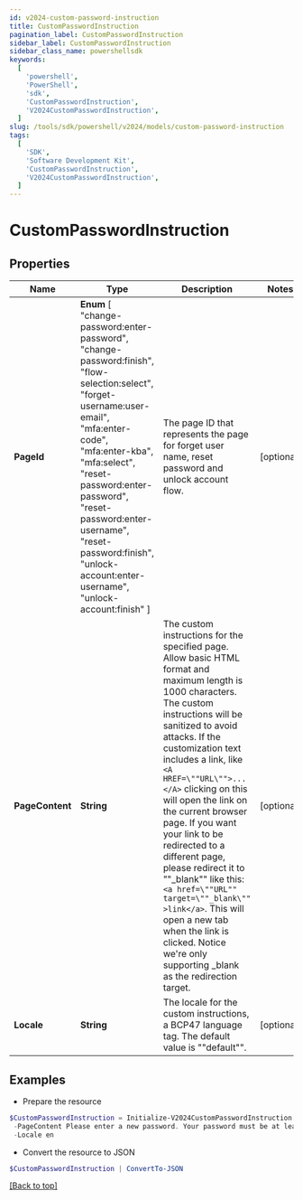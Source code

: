 ```yaml
---
id: v2024-custom-password-instruction
title: CustomPasswordInstruction
pagination_label: CustomPasswordInstruction
sidebar_label: CustomPasswordInstruction
sidebar_class_name: powershellsdk
keywords:
  [
    'powershell',
    'PowerShell',
    'sdk',
    'CustomPasswordInstruction',
    'V2024CustomPasswordInstruction',
  ]
slug: /tools/sdk/powershell/v2024/models/custom-password-instruction
tags:
  [
    'SDK',
    'Software Development Kit',
    'CustomPasswordInstruction',
    'V2024CustomPasswordInstruction',
  ]
---
```


# CustomPasswordInstruction

## Properties

| Name | Type | Description | Notes |
| --- | --- | --- | --- |
| **PageId** | **Enum** [ "change-password:enter-password", "change-password:finish", "flow-selection:select", "forget-username:user-email", "mfa:enter-code", "mfa:enter-kba", "mfa:select", "reset-password:enter-password", "reset-password:enter-username", "reset-password:finish", "unlock-account:enter-username", "unlock-account:finish" ] | The page ID that represents the page for forget user name, reset password and unlock account flow. | [optional] |
| **PageContent** | **String** | The custom instructions for the specified page. Allow basic HTML format and maximum length is 1000 characters. The custom instructions will be sanitized to avoid attacks. If the customization text includes a link, like `<A HREF=\""URL\"">...</A>` clicking on this will open the link on the current browser page. If you want your link to be redirected to a different page, please redirect it to ""\_blank"" like this: `<a href=\""URL"" target=\""_blank\"" >link</a>`. This will open a new tab when the link is clicked. Notice we're only supporting \_blank as the redirection target. | [optional] |
| **Locale** | **String** | The locale for the custom instructions, a BCP47 language tag. The default value is \""default\"". | [optional] |

## Examples

- Prepare the resource

```powershell
$CustomPasswordInstruction = Initialize-V2024CustomPasswordInstruction  -PageId change-password:enter-password `
 -PageContent Please enter a new password. Your password must be at least 8 characters long and contain at least one number and one letter. `
 -Locale en
```

- Convert the resource to JSON

```powershell
$CustomPasswordInstruction | ConvertTo-JSON
```

[[Back to top]](#)

